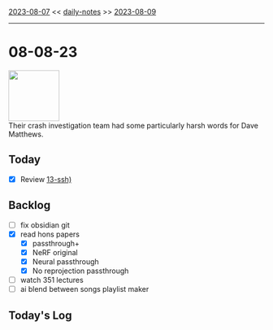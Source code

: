 [2023-08-07](daily_notes/2023-08-07) << [daily-notes](notes/daily-notes.md) >> [2023-08-09](daily_notes/2023-08-09)

---
# 08-08-23
<img src='https://imgs.xkcd.com/comics/free_fallin.png' height=100>
<br>Their crash investigation team had some particularly harsh words for Dave Matthews.

## Today
- [x] Review [13-ssh)](notes/13-ssh.md)

## Backlog
- [ ] fix obsidian git
- [x] read hons papers
	- [x] passthrough+
	- [x] NeRF original
	- [x] Neural passthrough
	- [x] No reprojection passthrough
- [ ] watch 351 lectures
- [ ] ai blend between songs playlist maker

## Today's Log
